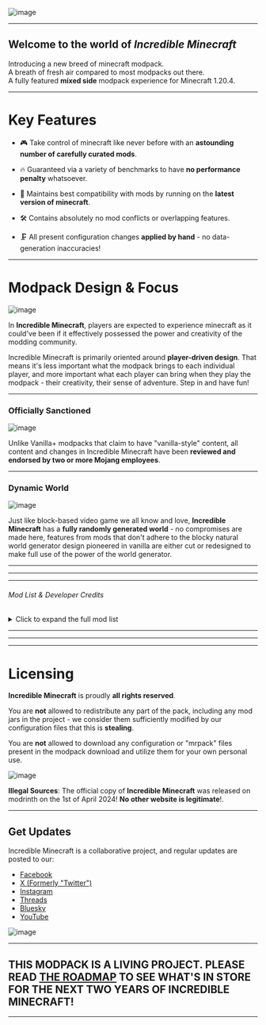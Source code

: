 ![image](https://www.minecraft.net/content/dam/games/minecraft/screenshots/beta19U5_2_1170x500.jpg.transform/minecraft-image-large/image.jpg)

---

## Welcome to the world of *Incredible Minecraft*

Introducing a new breed of minecraft modpack.<br/>
A breath of fresh air compared to most modpacks out there.<br/>
A fully featured **mixed side** modpack experience for Minecraft 1.20.4.<br/>

---

# Key Features

- 🎮 Take control of minecraft like never before with an **astounding number of carefully curated mods**.


- 🔥 Guaranteed via a variety of benchmarks to have **no performance penalty** whatsoever. 


- 🤝 Maintains best compatibility with mods by running on the **latest version of minecraft**.


- 🛠️ Contains absolutely no mod conflicts or overlapping features.


- 🗜️ All present configuration changes **applied by hand** - no data-generation inaccuracies!

---

# Modpack Design & Focus

![image](https://www.minecraft.net/content/dam/games/minecraft/screenshots/oldgrowthtaiga-carousel2.jpg)

In **Incredible Minecraft**, players are expected to experience minecraft as it could've been if it effectively possessed the power and creativity of the modding community.

Incredible Minecraft is primarily oriented around **player-driven design**. That means it's less important what the modpack brings to each individual player, and more important what each player can bring when they play the modpack - their creativity, their sense of adventure. Step in and have fun!

---

### Officially Sanctioned

![image](https://www.minecraft.net/content/dam/games/minecraft/screenshots/1_20_2_release_3.jpg)

Unlike Vanilla+ modpacks that claim to have "vanilla-style" content, all content and changes in Incredible Minecraft have been **reviewed and endorsed by two or more Mojang employees**.

---

### Dynamic World

![image](https://www.minecraft.net/content/dam/games/minecraft/screenshots/1_20_2_header.jpg.transform/minecraft-image-large/image.jpg)

Just like block-based video game we all know and love, **Incredible Minecraft** has a **fully randomly generated world** - no compromises are made here, features from mods that don't adhere to the blocky natural world generator design pioneered in vanilla are either cut or redesigned to make full use of the power of the world generator.   

---

---

---

###### Mod List & Developer Credits

<details>
<summary>Click to expand the full mod list</summary>
The experience of <b>Incredible Minecraft</b> has been so carefully curated, configured, and seamlessly integrated into the pack itself that it would be morally unjust to list them here! 

The team at <b>Incredible Minecraft</b> guarantees that the experience in the pack is completely unlike the experience you would have if you installed mods yourself - so just read the modpack description again if you need to know more!

This pack is the culmination of nearly 50 hours of work, and is far more complex than most mods hosted on modrinth - so listing <i>all</i> the developers for the mods in this project would be unreasonable. To keep things short here, I'd like to just give a special thank you to the <b>Incredible Minecraft</b> team - you're the best!

<img src="https://www.minecraft.net/content/dam/games/minecraft/screenshots/mm-camel2.jpg"></img>
</details>

---

---

---

# Licensing

**Incredible Minecraft** is proudly **all rights reserved**. 

You are **not** allowed to redistribute any part of the pack, including any mod jars in the project - we consider them sufficiently modified by our configuration files that this is **stealing**.

You are **not** allowed to download any configuration or "mrpack" files present in the modpack download and utilize them for your own personal use.

![image](https://www.minecraft.net/content/dam/games/minecraft/screenshots/1.20.3%20pre2%201170x500.jpg.transform/minecraft-image-large/image.jpg)

**Illegal Sources**: The official copy of **Incredible Minecraft** was released on modrinth on the 1st of April 2024! **No other website is legitimate**!.

---

## Get Updates

Incredible Minecraft is a collaborative project, and regular updates are posted to our:
* [Facebook](https://www.youtube.com/watch?v=dQw4w9WgXcQ)
* [X (Formerly "Twitter")](https://www.youtube.com/watch?v=dQw4w9WgXcQ)
* [Instagram](https://www.youtube.com/watch?v=dQw4w9WgXcQ)
* [Threads](https://www.youtube.com/watch?v=dQw4w9WgXcQ)
* [Bluesky](https://www.youtube.com/watch?v=dQw4w9WgXcQ)
* [YouTube](https://www.youtube.com/watch?v=dQw4w9WgXcQ)

![image](https://www.minecraft.net/content/dam/games/minecraft/screenshots/cow-ingame.jpg)

---

## THIS MODPACK IS A LIVING PROJECT. PLEASE READ [THE ROADMAP](https://www.youtube.com/watch?v=dQw4w9WgXcQ) TO SEE WHAT'S IN STORE FOR THE NEXT TWO YEARS OF INCREDIBLE MINECRAFT!

---